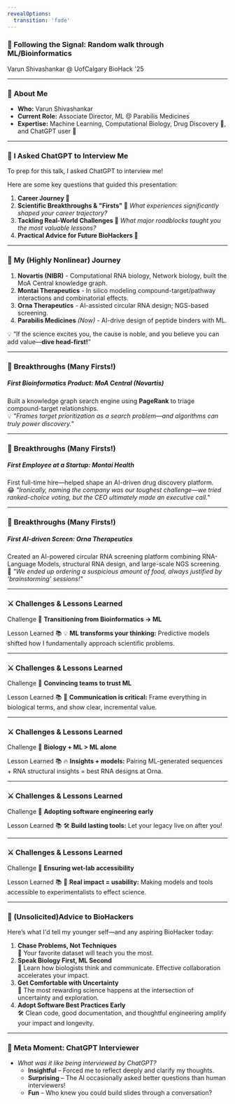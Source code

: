 ```yaml
---
revealOptions:
  transition: 'fade'
---
```


<style>
  /* Adjust the overall font size for the presentation */
  .reveal .slides {
    font-size: 0.8em; /* Decrease to 80% of the default size, adjust as needed */
  }
</style>


### 🌟 Following the Signal: Random walk through ML/Bioinformatics

Varun Shivashankar @ UofCalgary BioHack '25

---

### 👋 **About Me**

- **Who:** Varun Shivashankar 
- **Current Role:** Associate Director, ML @ Parabilis Medicines
- **Expertise:** Machine Learning, Computational Biology, Drug Discovery 💊, and ChatGPT user 🤖

---

### 🤖 **I Asked ChatGPT to Interview Me**

To prep for this talk, I asked ChatGPT to interview me!

Here are some key questions that guided this presentation:
1. **Career Journey 🌱**
2. **Scientific Breakthroughs & "Firsts" 🥇**  _What experiences significantly shaped your career trajectory?_
3. **Tackling Real-World Challenges 🚧**  _What major roadblocks taught you the most valuable lessons?_
4. **Practical Advice for Future BioHackers 🎯**  

---

### 🚀 **My (Highly Nonlinear) Journey**

1. **Novartis (NIBR)** - Computational RNA biology, Network biology, built the MoA Central knowledge graph.
2. **Montai Therapeutics** - In silico modeling compound-target/pathway interactions and combinatorial effects.
3. **Orna Therapeutics** - AI-assisted circular RNA design; NGS-based screening. 
4. **Parabilis Medicines** _(Now)_ - AI-drive design of peptide binders with ML. 

💡 “If the science excites you, the cause is noble, and you believe you can add value—**dive head-first!**”

---

### 🌟 **Breakthroughs (Many Firsts!)**

##### **First Bioinformatics Product:** MoA Central (Novartis)
Built a knowledge graph search engine using **PageRank** to triage compound-target relationships.
<br> 💡 _"Frames target prioritization as a search problem—and algorithms can truly power discovery."_

---

### 🌟 **Breakthroughs (Many Firsts!)**

##### **First Employee at a Startup:** Montai Health
First full-time hire—helped shape an AI-driven drug discovery platform.
<br> 😂 _"Ironically, naming the company was our toughest challenge—we tried ranked-choice voting, but the CEO ultimately made an executive call."_

---


### 🌟 **Breakthroughs (Many Firsts!)**

##### **First AI-driven Screen:** Orna Therapeutics
Created an AI-powered circular RNA screening platform combining RNA-Language Models, structural RNA design, and large-scale NGS screening.
<br> 🍕 _"We ended up ordering a suspicious amount of food, always justified by ‘brainstorming’ sessions!"_

---

### ⚔️ **Challenges & Lessons Learned**

Challenge 🚧
**Transitioning from Bioinformatics → ML**

Lesson Learned 📚 
💡 **ML transforms your thinking:** Predictive models shifted how I fundamentally approach scientific problems.

---

### ⚔️ **Challenges & Lessons Learned**

Challenge 🚧
**Convincing teams to trust ML** 

Lesson Learned 📚
💬 **Communication is critical:** Frame everything in biological terms, and show clear, incremental value.

---

### ⚔️ **Challenges & Lessons Learned**

Challenge 🚧
**Biology + ML > ML alone**

Lesson Learned 📚
🔥 **Insights + models:** Pairing ML-generated sequences + RNA structural insights = best RNA designs at Orna.

---

### ⚔️ **Challenges & Lessons Learned**

Challenge 🚧
**Adopting software engineering early**

Lesson Learned 📚
🛠️  **Build lasting tools:** Let your legacy live on after you!

---

### ⚔️ **Challenges & Lessons Learned**

Challenge 🚧
**Ensuring wet-lab accessibility** 

Lesson Learned 📚
🧪 **Real impact = usability:** Making models and tools accessible to experimentalists to effect science.

---

### 🎯 **(Unsolicited)Advice to BioHackers**

Here’s what I'd tell my younger self—and any aspiring BioHacker today:

1. **Chase Problems, Not Techniques**  
   🔬 Your favorite dataset will teach you the most.
2. **Speak Biology First, ML Second**  
   🧬 Learn how biologists think and communicate. Effective collaboration accelerates your impact.
3. **Get Comfortable with Uncertainty**  
   🌊 The most rewarding science happens at the intersection of uncertainty and exploration.
4. **Adopt Software Best Practices Early**  
   🛠️ Clean code, good documentation, and thoughtful engineering amplify your impact and longevity.

---

### 🤔 **Meta Moment: ChatGPT Interviewer**

- _What was it like being interviewed by ChatGPT?_
  - **Insightful** – Forced me to reflect deeply and clarify my thoughts.
  - **Surprising** – The AI occasionally asked better questions than human interviewers!
  - **Fun** – Who knew you could build slides through a conversation?


